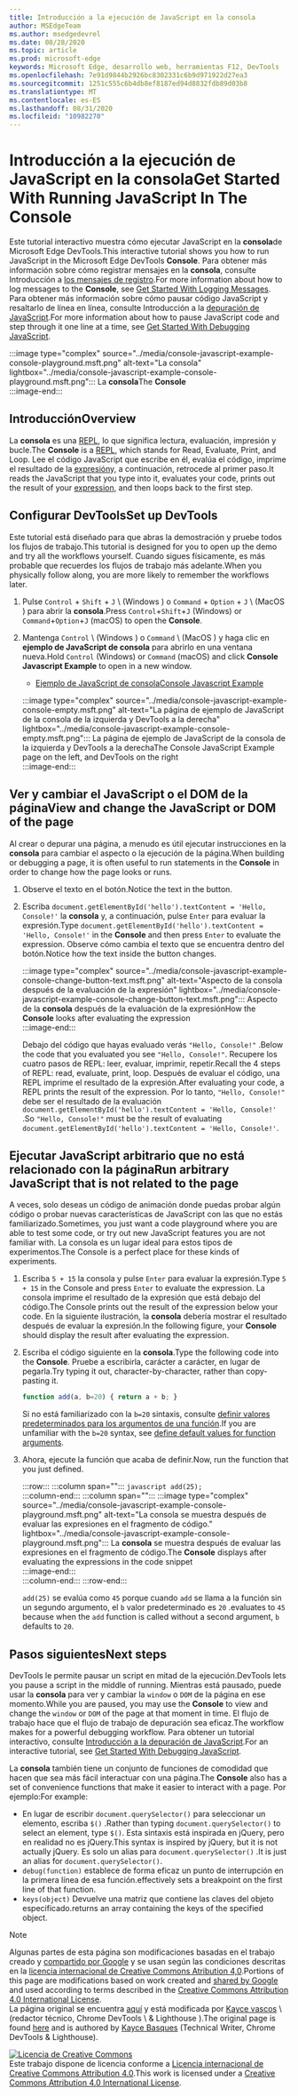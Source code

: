 ```yaml
---
title: Introducción a la ejecución de JavaScript en la consola
author: MSEdgeTeam
ms.author: msedgedevrel
ms.date: 08/28/2020
ms.topic: article
ms.prod: microsoft-edge
keywords: Microsoft Edge, desarrollo web, herramientas F12, DevTools
ms.openlocfilehash: 7e91d9844b2926bc8302331c6b9d971922d27ea3
ms.sourcegitcommit: 1251c555c6b4db8ef8187ed94d8832fdb89d03b8
ms.translationtype: MT
ms.contentlocale: es-ES
ms.lasthandoff: 08/31/2020
ms.locfileid: "10982270"
---
```

<!-- Copyright Kayce Basques 

   Licensed under the Apache License, Version 2.0 (the "License");
   you may not use this file except in compliance with the License.
   You may obtain a copy of the License at

       https://www.apache.org/licenses/LICENSE-2.0

   Unless required by applicable law or agreed to in writing, software
   distributed under the License is distributed on an "AS IS" BASIS,
   WITHOUT WARRANTIES OR CONDITIONS OF ANY KIND, either express or implied.
   See the License for the specific language governing permissions and
   limitations under the License.  -->







# <span data-ttu-id="e3ceb-103">Introducción a la ejecución de JavaScript en la consola</span><span class="sxs-lookup"><span data-stu-id="e3ceb-103">Get Started With Running JavaScript In The Console</span></span>   



<span data-ttu-id="e3ceb-104">Este tutorial interactivo muestra cómo ejecutar JavaScript en la **consola**de Microsoft Edge DevTools.</span><span class="sxs-lookup"><span data-stu-id="e3ceb-104">This interactive tutorial shows you how to run JavaScript in the Microsoft Edge DevTools **Console**.</span></span>  <span data-ttu-id="e3ceb-105">Para obtener más información sobre cómo registrar mensajes en la **consola**, consulte Introducción a [los mensajes de registro][DevToolsConsoleLoggingMessages].</span><span class="sxs-lookup"><span data-stu-id="e3ceb-105">For more information about how to log messages to the **Console**, see [Get Started With Logging Messages][DevToolsConsoleLoggingMessages].</span></span>  <span data-ttu-id="e3ceb-106">Para obtener más información sobre cómo pausar código JavaScript y resaltarlo de línea en línea, consulte Introducción a la [depuración de JavaScript][DevToolsJavascriptIndex].</span><span class="sxs-lookup"><span data-stu-id="e3ceb-106">For more information about how to pause JavaScript code and step through it one line at a time, see [Get Started With Debugging JavaScript][DevToolsJavascriptIndex].</span></span>  

:::image type="complex" source="../media/console-javascript-example-console-playground.msft.png" alt-text="La consola" lightbox="../media/console-javascript-example-console-playground.msft.png":::
   <span data-ttu-id="e3ceb-108">La **consola**</span><span class="sxs-lookup"><span data-stu-id="e3ceb-108">The **Console**</span></span>  
:::image-end:::  

## <span data-ttu-id="e3ceb-109">Introducción</span><span class="sxs-lookup"><span data-stu-id="e3ceb-109">Overview</span></span>   

<span data-ttu-id="e3ceb-110">La **consola** es una [REPL][WikiReadEvalPrintLoop], lo que significa lectura, evaluación, impresión y bucle.</span><span class="sxs-lookup"><span data-stu-id="e3ceb-110">The **Console** is a [REPL][WikiReadEvalPrintLoop], which stands for Read, Evaluate, Print, and Loop.</span></span>  <span data-ttu-id="e3ceb-111">Lee el código JavaScript que escribe en él, evalúa el código, imprime el resultado de la [expresión][2alityExpressionsVersusStatements]y, a continuación, retrocede al primer paso.</span><span class="sxs-lookup"><span data-stu-id="e3ceb-111">It reads the JavaScript that you type into it, evaluates your code, prints out the result of your [expression][2alityExpressionsVersusStatements], and then loops back to the first step.</span></span>  

## <span data-ttu-id="e3ceb-112">Configurar DevTools</span><span class="sxs-lookup"><span data-stu-id="e3ceb-112">Set up DevTools</span></span>   

<span data-ttu-id="e3ceb-113">Este tutorial está diseñado para que abras la demostración y pruebe todos los flujos de trabajo.</span><span class="sxs-lookup"><span data-stu-id="e3ceb-113">This tutorial is designed for you to open up the demo and try all the workflows yourself.</span></span>  <span data-ttu-id="e3ceb-114">Cuando sigues físicamente, es más probable que recuerdes los flujos de trabajo más adelante.</span><span class="sxs-lookup"><span data-stu-id="e3ceb-114">When you physically follow along, you are more likely to remember the workflows later.</span></span>

1.  <span data-ttu-id="e3ceb-115">Pulse `Control` + `Shift` + `J` \ (Windows \) o `Command` + `Option` + `J` \ (MacOS \) para abrir la **consola**.</span><span class="sxs-lookup"><span data-stu-id="e3ceb-115">Press `Control`+`Shift`+`J` \(Windows\) or `Command`+`Option`+`J` \(macOS\) to open the **Console**.</span></span>  
1.  <span data-ttu-id="e3ceb-116">Mantenga `Control` \ (Windows \) o `Command` \ (MacOS \) y haga clic en **ejemplo de JavaScript de consola** para abrirlo en una ventana nueva.</span><span class="sxs-lookup"><span data-stu-id="e3ceb-116">Hold `Control` \(Windows\) or `Command` \(macOS\) and click **Console Javascript Example** to open in a new window.</span></span>  
    
    *   [<span data-ttu-id="e3ceb-117">Ejemplo de JavaScript de consola</span><span class="sxs-lookup"><span data-stu-id="e3ceb-117">Console Javascript Example</span></span>][GlitchConsoleJavascriptExample]  
    
    :::image type="complex" source="../media/console-javascript-example-console-empty.msft.png" alt-text="La página de ejemplo de JavaScript de la consola de la izquierda y DevTools a la derecha" lightbox="../media/console-javascript-example-console-empty.msft.png":::
       <span data-ttu-id="e3ceb-119">La página de ejemplo de JavaScript de la consola de la izquierda y DevTools a la derecha</span><span class="sxs-lookup"><span data-stu-id="e3ceb-119">The Console JavaScript Example page on the left, and DevTools on the right</span></span>  
    :::image-end:::  
    
## <span data-ttu-id="e3ceb-120">Ver y cambiar el JavaScript o el DOM de la página</span><span class="sxs-lookup"><span data-stu-id="e3ceb-120">View and change the JavaScript or DOM of the page</span></span>   

<span data-ttu-id="e3ceb-121">Al crear o depurar una página, a menudo es útil ejecutar instrucciones en la **consola** para cambiar el aspecto o la ejecución de la página.</span><span class="sxs-lookup"><span data-stu-id="e3ceb-121">When building or debugging a page, it is often useful to run statements in the **Console** in order to change how the page looks or runs.</span></span>  
    
1.  <span data-ttu-id="e3ceb-122">Observe el texto en el botón.</span><span class="sxs-lookup"><span data-stu-id="e3ceb-122">Notice the text in the button.</span></span>  
1.  <span data-ttu-id="e3ceb-123">Escriba `document.getElementById('hello').textContent = 'Hello, Console!'` la **consola** y, a continuación, pulse `Enter` para evaluar la expresión.</span><span class="sxs-lookup"><span data-stu-id="e3ceb-123">Type `document.getElementById('hello').textContent = 'Hello, Console!'` in the **Console** and then press `Enter` to evaluate the expression.</span></span>  <span data-ttu-id="e3ceb-124">Observe cómo cambia el texto que se encuentra dentro del botón.</span><span class="sxs-lookup"><span data-stu-id="e3ceb-124">Notice how the text inside the button changes.</span></span>  
    
    :::image type="complex" source="../media/console-javascript-example-console-change-button-text.msft.png" alt-text="Aspecto de la consola después de la evaluación de la expresión" lightbox="../media/console-javascript-example-console-change-button-text.msft.png":::
       <span data-ttu-id="e3ceb-126">Aspecto de la **consola** después de la evaluación de la expresión</span><span class="sxs-lookup"><span data-stu-id="e3ceb-126">How the **Console** looks after evaluating the expression</span></span>  
    :::image-end:::  
    
    <span data-ttu-id="e3ceb-127">Debajo del código que hayas evaluado verás `"Hello, Console!"` .</span><span class="sxs-lookup"><span data-stu-id="e3ceb-127">Below the code that you evaluated you see `"Hello, Console!"`.</span></span>  <span data-ttu-id="e3ceb-128">Recupere los cuatro pasos de REPL: leer, evaluar, imprimir, repetir.</span><span class="sxs-lookup"><span data-stu-id="e3ceb-128">Recall the 4 steps of REPL: read, evaluate, print, loop.</span></span>  <span data-ttu-id="e3ceb-129">Después de evaluar el código, una REPL imprime el resultado de la expresión.</span><span class="sxs-lookup"><span data-stu-id="e3ceb-129">After evaluating your code, a REPL prints the result of the expression.</span></span>  <span data-ttu-id="e3ceb-130">Por lo tanto, `"Hello, Console!"` debe ser el resultado de la evaluación `document.getElementById('hello').textContent = 'Hello, Console!'` .</span><span class="sxs-lookup"><span data-stu-id="e3ceb-130">So `"Hello, Console!"` must be the result of evaluating `document.getElementById('hello').textContent = 'Hello, Console!'`.</span></span>  
    
## <span data-ttu-id="e3ceb-131">Ejecutar JavaScript arbitrario que no está relacionado con la página</span><span class="sxs-lookup"><span data-stu-id="e3ceb-131">Run arbitrary JavaScript that is not related to the page</span></span>   

<span data-ttu-id="e3ceb-132">A veces, solo deseas un código de animación donde puedas probar algún código o probar nuevas características de JavaScript con las que no estás familiarizado.</span><span class="sxs-lookup"><span data-stu-id="e3ceb-132">Sometimes, you just want a code playground where you are able to test some code, or try out new JavaScript features you are not familiar with.</span></span>  <span data-ttu-id="e3ceb-133">La consola es un lugar ideal para estos tipos de experimentos.</span><span class="sxs-lookup"><span data-stu-id="e3ceb-133">The Console is a perfect place for these kinds of experiments.</span></span>  

1.  <span data-ttu-id="e3ceb-134">Escriba `5 + 15` la consola y pulse `Enter` para evaluar la expresión.</span><span class="sxs-lookup"><span data-stu-id="e3ceb-134">Type `5 + 15` in the Console and press `Enter` to evaluate the expression.</span></span> <span data-ttu-id="e3ceb-135">La consola imprime el resultado de la expresión que está debajo del código.</span><span class="sxs-lookup"><span data-stu-id="e3ceb-135">The Console prints out the result of the expression below your code.</span></span>  <span data-ttu-id="e3ceb-136">En la siguiente ilustración, la **consola** debería mostrar el resultado después de evaluar la expresión.</span><span class="sxs-lookup"><span data-stu-id="e3ceb-136">In the following figure, your **Console** should display the result after evaluating the expression.</span></span>  

1.  <span data-ttu-id="e3ceb-137">Escriba el código siguiente en la **consola**.</span><span class="sxs-lookup"><span data-stu-id="e3ceb-137">Type the following code into the **Console**.</span></span>  <span data-ttu-id="e3ceb-138">Pruebe a escribirla, carácter a carácter, en lugar de pegarla.</span><span class="sxs-lookup"><span data-stu-id="e3ceb-138">Try typing it out, character-by-character, rather than copy-pasting it.</span></span>  
    
    ```javascript
    function add(a, b=20) { return a + b; }
    ```  
    
    <span data-ttu-id="e3ceb-139">Si no está familiarizado con la `b=20` sintaxis, consulte [definir valores predeterminados para los argumentos de una función][Esma6DefaultParameterValues].</span><span class="sxs-lookup"><span data-stu-id="e3ceb-139">If you are unfamiliar with the `b=20` syntax, see [define default values for function arguments][Esma6DefaultParameterValues].</span></span>  
    
1.  <span data-ttu-id="e3ceb-140">Ahora, ejecute la función que acaba de definir.</span><span class="sxs-lookup"><span data-stu-id="e3ceb-140">Now, run the function that you just defined.</span></span>  
    
    :::row:::
       :::column span="":::
          ```javascript
          add(25);
          ```  
       :::column-end:::
       :::column span="":::
          :::image type="complex" source="../media/console-javascript-example-console-playground.msft.png" alt-text="La consola se muestra después de evaluar las expresiones en el fragmento de código." lightbox="../media/console-javascript-example-console-playground.msft.png":::
             <span data-ttu-id="e3ceb-142">La **consola** se muestra después de evaluar las expresiones en el fragmento de código.</span><span class="sxs-lookup"><span data-stu-id="e3ceb-142">The **Console** displays after evaluating the expressions in the code snippet</span></span>  
          :::image-end:::  
       :::column-end:::
    :::row-end:::
    
    `add(25)` <span data-ttu-id="e3ceb-143">se evalúa como `45` porque cuando `add` se llama a la función sin un segundo argumento, el `b` valor predeterminado es `20` .</span><span class="sxs-lookup"><span data-stu-id="e3ceb-143">evaluates to `45` because when the `add` function is called without a second argument, `b` defaults to `20`.</span></span>  

## <span data-ttu-id="e3ceb-144">Pasos siguientes</span><span class="sxs-lookup"><span data-stu-id="e3ceb-144">Next steps</span></span>   

<!--See [Run JavaScript][DevToolsConsoleReference] to explore more features related to running JavaScript in the Console.  -->  

<!--todo: add console reference (run javascript) section when available  -->  

<span data-ttu-id="e3ceb-145">DevTools le permite pausar un script en mitad de la ejecución.</span><span class="sxs-lookup"><span data-stu-id="e3ceb-145">DevTools lets you pause a script in the middle of running.</span></span>  <span data-ttu-id="e3ceb-146">Mientras está pausado, puede usar la **consola** para ver y cambiar la `window` o `DOM` de la página en ese momento.</span><span class="sxs-lookup"><span data-stu-id="e3ceb-146">While you are paused, you may use the **Console** to view and change the `window` or `DOM` of the page at that moment in time.</span></span>  <span data-ttu-id="e3ceb-147">El flujo de trabajo hace que el flujo de trabajo de depuración sea eficaz.</span><span class="sxs-lookup"><span data-stu-id="e3ceb-147">The workflow makes for a powerful debugging workflow.</span></span>  <span data-ttu-id="e3ceb-148">Para obtener un tutorial interactivo, consulte [Introducción a la depuración de JavaScript][DevToolsJavascriptIndex].</span><span class="sxs-lookup"><span data-stu-id="e3ceb-148">For an interactive tutorial, see [Get Started With Debugging JavaScript][DevToolsJavascriptIndex].</span></span>  

<span data-ttu-id="e3ceb-149">La **consola** también tiene un conjunto de funciones de comodidad que hacen que sea más fácil interactuar con una página.</span><span class="sxs-lookup"><span data-stu-id="e3ceb-149">The **Console** also has a set of convenience functions that make it easier to interact with a page.</span></span>  <span data-ttu-id="e3ceb-150">Por ejemplo:</span><span class="sxs-lookup"><span data-stu-id="e3ceb-150">For example:</span></span>  

*   <span data-ttu-id="e3ceb-151">En lugar de escribir `document.querySelector()` para seleccionar un elemento, escriba `$()` .</span><span class="sxs-lookup"><span data-stu-id="e3ceb-151">Rather than typing `document.querySelector()` to select an element, type `$()`.</span></span>  <span data-ttu-id="e3ceb-152">Esta sintaxis está inspirada en jQuery, pero en realidad no es jQuery.</span><span class="sxs-lookup"><span data-stu-id="e3ceb-152">This syntax is inspired by jQuery, but it is not actually jQuery.</span></span>  <span data-ttu-id="e3ceb-153">Es solo un alias para `document.querySelector()` .</span><span class="sxs-lookup"><span data-stu-id="e3ceb-153">It is just an alias for `document.querySelector()`.</span></span>  
*   `debug(function)` <span data-ttu-id="e3ceb-154">establece de forma eficaz un punto de interrupción en la primera línea de esa función.</span><span class="sxs-lookup"><span data-stu-id="e3ceb-154">effectively sets a breakpoint on the first line of that function.</span></span>  
*   `keys(object)` <span data-ttu-id="e3ceb-155">Devuelve una matriz que contiene las claves del objeto especificado.</span><span class="sxs-lookup"><span data-stu-id="e3ceb-155">returns an array containing the keys of the specified object.</span></span>  

<!--See [Console Utilities API Reference][DevToolsConsoleUtilities] to explore all the convenience functions.  -->  

<!--todo: add console utilities api reference section when available  -->  

 



<!-- links -->  

[DevToolsConsoleLoggingMessages]: ./log.md "Introducción a la creación de mensajes de registro en la consola | Microsoft docs"  
[DevToolsConsoleReference]: ./reference.md#run-javascript "Referencia de consola | Microsoft docs"  
[DevToolsConsoleUtilities]: ./utilities.md "Referencia de API de utilidades de consola | Microsoft docs"  
[DevToolsJavascriptIndex]: ../javascript/index.md "Introducción a la depuración de JavaScript en Microsoft Edge DevTools"  

[2alityExpressionsVersusStatements]: https://2ality.com/2012/09/expressions-vs-statements.html "Expresiones frente a instrucciones en JavaScript"  

[Esma6DefaultParameterValues]: https://es6-features.org/index#DefaultParameterValues "Valores de parámetro predeterminados: administración de parámetros ampliada-ECMAScript 6 — características nuevas: información general & la comparación"  

[GlitchConsoleJavascriptExample]: https://microsoft-edge-chromium-devtools.glitch.me/static/console/javascript/index.html "Ejemplo de JavaScript de la consola | Intento"  

[WikiReadEvalPrintLoop]: https://en.wikipedia.org/wiki/Read–eval–print_loop "Lectura: eval – imprimir bucle-Wikipedia"  

> [!NOTE]
> <span data-ttu-id="e3ceb-164">Algunas partes de esta página son modificaciones basadas en el trabajo creado y [compartido por Google][GoogleSitePolicies] y se usan según las condiciones descritas en la [licencia internacional de Creative Commons Atribution 4,0][CCA4IL].</span><span class="sxs-lookup"><span data-stu-id="e3ceb-164">Portions of this page are modifications based on work created and [shared by Google][GoogleSitePolicies] and used according to terms described in the [Creative Commons Attribution 4.0 International License][CCA4IL].</span></span>  
> <span data-ttu-id="e3ceb-165">La página original se encuentra [aquí](https://developers.google.com/web/tools/chrome-devtools/console/javascript) y está modificada por [Kayce vascos][KayceBasques] \ (redactor técnico, Chrome DevTools \ & Lighthouse \).</span><span class="sxs-lookup"><span data-stu-id="e3ceb-165">The original page is found [here](https://developers.google.com/web/tools/chrome-devtools/console/javascript) and is authored by [Kayce Basques][KayceBasques] \(Technical Writer, Chrome DevTools \& Lighthouse\).</span></span>  

[![Licencia de Creative Commons][CCby4Image]][CCA4IL]  
<span data-ttu-id="e3ceb-167">Este trabajo dispone de licencia conforme a [Licencia internacional de Creative Commons Attribution 4.0][CCA4IL].</span><span class="sxs-lookup"><span data-stu-id="e3ceb-167">This work is licensed under a [Creative Commons Attribution 4.0 International License][CCA4IL].</span></span>  

[CCA4IL]: https://creativecommons.org/licenses/by/4.0  
[CCby4Image]: https://i.creativecommons.org/l/by/4.0/88x31.png  
[GoogleSitePolicies]: https://developers.google.com/terms/site-policies  
[KayceBasques]: https://developers.google.com/web/resources/contributors/kaycebasques  
